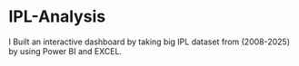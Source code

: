 # IPL-Analysis
I Built an interactive dashboard by taking big IPL dataset from (2008-2025) by using Power BI and EXCEL.
